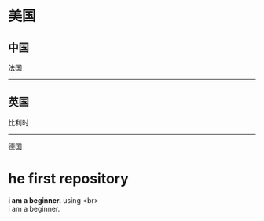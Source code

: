 美国
=====
中国
----
法国
***
英国
---
比利时
_______________
德国

# **he first repository**
**i am a beginner.** using \<br>  <br>
i am a beginner.
